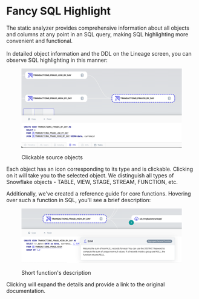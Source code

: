 # Fancy SQL Highlight

The static analyzer provides comprehensive information about all objects and columns at any point in an SQL query, making SQL highlighting more convenient and functional.\
\
In detailed object information and the DDL on the Lineage screen, you can observe SQL highlighting in this manner:

<figure><img src="../../.gitbook/assets/image (1) (1).png" alt=""><figcaption><p>Clickable source objects</p></figcaption></figure>

Each object has an icon corresponding to its type and is clickable. Clicking on it will take you to the selected object. We distinguish all types of Snowflake objects - TABLE, VIEW, STAGE, STREAM, FUNCTION, etc.

Additionally, we've created a reference guide for core functions. Hovering over such a function in SQL, you'll see a brief description:

<figure><img src="../../.gitbook/assets/image (1) (1) (1).png" alt=""><figcaption><p>Short function's description</p></figcaption></figure>

Clicking will expand the details and provide a link to the original documentation.
